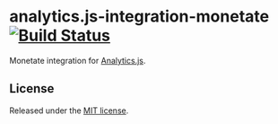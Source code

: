 # analytics.js-integration-monetate [![Build Status][ci-badge]][ci-link]

Monetate integration for [Analytics.js][].

## License

Released under the [MIT license](LICENSE).


[Analytics.js]: https://segment.com/docs/libraries/analytics.js/
[ci-link]: https://ci.segment.com/gh/segment-integrations/analytics.js-integration-monetate
[ci-badge]: https://ci.segment.com/gh/segment-integrations/analytics.js-integration-monetate.svg?style=svg&circle-token=0c801aba13e20b23dc3a75b50f8bdb614f5c176d
